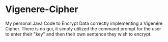 # Vigenere-Cipher
My personal Java Code to Encrypt Data correctly implementing a Vigenére Cipher. There is no gui, it simply utilized the command prompt for the user to enter their "key" and then their own sentence they wish to encrypt.

